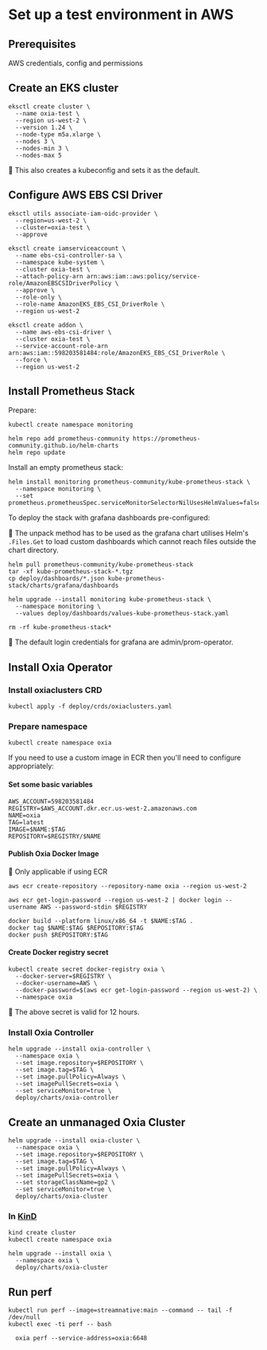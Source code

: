 
# Set up a test environment in AWS

## Prerequisites

AWS credentials, config and permissions

## Create an EKS cluster

```shell
eksctl create cluster \
  --name oxia-test \
  --region us-west-2 \
  --version 1.24 \
  --node-type m5a.xlarge \
  --nodes 3 \
  --nodes-min 3 \
  --nodes-max 5
```

:notebook: This also creates a kubeconfig and sets it as the default.

## Configure AWS EBS CSI Driver

```shell
eksctl utils associate-iam-oidc-provider \
  --region=us-west-2 \
  --cluster=oxia-test \
  --approve

eksctl create iamserviceaccount \
  --name ebs-csi-controller-sa \
  --namespace kube-system \
  --cluster oxia-test \
  --attach-policy-arn arn:aws:iam::aws:policy/service-role/AmazonEBSCSIDriverPolicy \
  --approve \
  --role-only \
  --role-name AmazonEKS_EBS_CSI_DriverRole \
  --region us-west-2

eksctl create addon \
  --name aws-ebs-csi-driver \
  --cluster oxia-test \
  --service-account-role-arn arn:aws:iam::598203581484:role/AmazonEKS_EBS_CSI_DriverRole \
  --force \
  --region us-west-2
```

## Install Prometheus Stack

Prepare:

```shell
kubectl create namespace monitoring

helm repo add prometheus-community https://prometheus-community.github.io/helm-charts
helm repo update
```

Install an empty prometheus stack:

```shell
helm install monitoring prometheus-community/kube-prometheus-stack \
  --namespace monitoring \
  --set prometheus.prometheusSpec.serviceMonitorSelectorNilUsesHelmValues=false
```

To deploy the stack with grafana dashboards pre-configured:

:notebook: The unpack method has to be used as the grafana chart utilises Helm's `.Files.Get` to load custom dashboards
which cannot reach files outside the chart directory.

```shell
helm pull prometheus-community/kube-prometheus-stack
tar -xf kube-prometheus-stack-*.tgz
cp deploy/dashboards/*.json kube-prometheus-stack/charts/grafana/dashboards

helm upgrade --install monitoring kube-prometheus-stack \
  --namespace monitoring \
  --values deploy/dashboards/values-kube-prometheus-stack.yaml

rm -rf kube-prometheus-stack*
```

:notebook: The default login credentials for grafana are admin/prom-operator.

## Install Oxia Operator

### Install oxiaclusters CRD

```shell
kubectl apply -f deploy/crds/oxiaclusters.yaml
```

### Prepare namespace

```shell
kubectl create namespace oxia
```

If you need to use a custom image in ECR then you'll need to configure appropriately:

#### Set some basic variables

```shell
AWS_ACCOUNT=598203581484
REGISTRY=$AWS_ACCOUNT.dkr.ecr.us-west-2.amazonaws.com
NAME=oxia
TAG=latest
IMAGE=$NAME:$TAG
REPOSITORY=$REGISTRY/$NAME
```

#### Publish Oxia Docker Image

:notebook: Only applicable if using ECR

```shell
aws ecr create-repository --repository-name oxia --region us-west-2

aws ecr get-login-password --region us-west-2 | docker login --username AWS --password-stdin $REGISTRY

docker build --platform linux/x86_64 -t $NAME:$TAG .
docker tag $NAME:$TAG $REPOSITORY:$TAG
docker push $REPOSITORY:$TAG
```

#### Create Docker registry secret

```shell
kubectl create secret docker-registry oxia \
  --docker-server=$REGISTRY \
  --docker-username=AWS \
  --docker-password=$(aws ecr get-login-password --region us-west-2) \
  --namespace oxia
```

:notebook: The above secret is valid for 12 hours.

### Install Oxia Controller

```shell
helm upgrade --install oxia-controller \
  --namespace oxia \
  --set image.repository=$REPOSITORY \
  --set image.tag=$TAG \
  --set image.pullPolicy=Always \
  --set imagePullSecrets=oxia \
  --set serviceMonitor=true \
  deploy/charts/oxia-controller
```

## Create an unmanaged Oxia Cluster

```shell
helm upgrade --install oxia-cluster \
  --namespace oxia \
  --set image.repository=$REPOSITORY \
  --set image.tag=$TAG \
  --set image.pullPolicy=Always \
  --set imagePullSecrets=oxia \
  --set storageClassName=gp2 \
  --set serviceMonitor=true \
  deploy/charts/oxia-cluster
```

### In [KinD](https://kind.sigs.k8s.io/)

```shell
kind create cluster
kubectl create namespace oxia

helm upgrade --install oxia \
  --namespace oxia \
  deploy/charts/oxia-cluster
```

## Run perf

```shell
kubectl run perf --image=streamnative:main --command -- tail -f /dev/null
kubectl exec -ti perf -- bash

  oxia perf --service-address=oxia:6648
```

